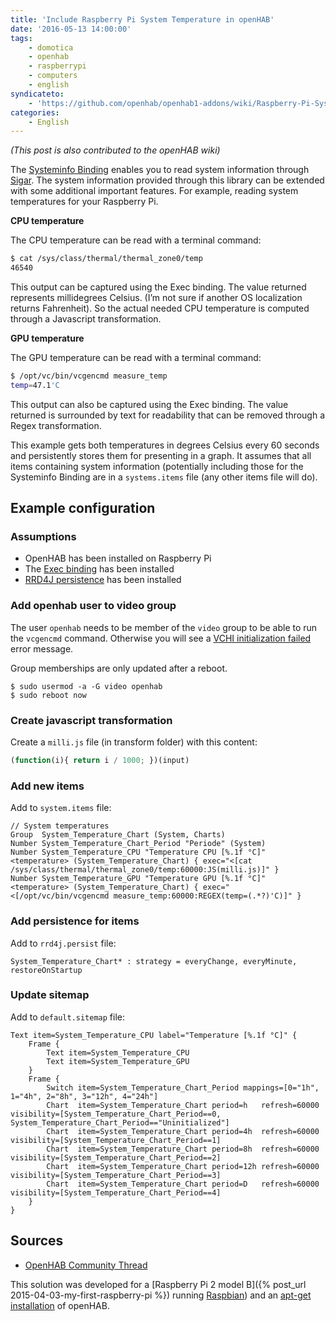 ```yaml
---
title: 'Include Raspberry Pi System Temperature in openHAB'
date: '2016-05-13 14:00:00'
tags:
    - domotica
    - openhab
    - raspberrypi
    - computers
    - english
syndicateto: 
    - 'https://github.com/openhab/openhab1-addons/wiki/Raspberry-Pi-System-Temperature'
categories:
    - English
---
```


*(This post is also contributed to the openHAB wiki)*

The [Systeminfo Binding](https://github.com/openhab/openhab/wiki/Systeminfo-Binding) enables you to read system information through [Sigar](http://sigar.hyperic.com/). The system information provided through this library can be extended with some additional important features. For example, reading system temperatures for your Raspberry Pi.

**CPU temperature**

The CPU temperature can be read with a terminal command:
 
 ```bash
$ cat /sys/class/thermal/thermal_zone0/temp
46540
```

This output can be captured using the Exec binding. The value returned represents millidegrees Celsius. (I’m not sure if another OS localization returns Fahrenheit). So the actual needed CPU temperature is computed through a Javascript transformation.

**GPU temperature**

The GPU temperature can be read with a terminal command:

 ```bash
$ /opt/vc/bin/vcgencmd measure_temp
temp=47.1'C
```

This output can also be captured using the Exec binding. The value returned is surrounded by text for readability that can be removed through a Regex transformation.

This example gets both temperatures in degrees Celsius every 60 seconds and persistently stores them for presenting in a graph. It assumes that all items containing system information (potentially including those for the Systeminfo Binding are in a `systems.items` file (any other items file will do).

## Example configuration

### Assumptions

- OpenHAB has been installed on Raspberry Pi
- The [Exec binding](https://github.com/openhab/openhab/wiki/Exec-Binding) has been installed
- [RRD4J persistence](https://github.com/openhab/openhab/wiki/RRD4J-persistence) has been installed

### Add openhab user to video group

The user `openhab` needs to be member of the `video` group to be able to run the `vcgencmd` command. Otherwise you will see a [VCHI initialization failed](http://raspberrypi.stackexchange.com/questions/7546/munin-node-plugins-vchi-initialization-failed) error message.

Group memberships are only updated after a reboot.

 
    $ sudo usermod -a -G video openhab
    $ sudo reboot now


### Create javascript transformation

Create a `milli.js` file (in transform folder) with this content:

 ```javascript
(function(i){ return i / 1000; })(input)
```

### Add new items

Add to `system.items` file:

 
    // System temperatures
    Group  System_Temperature_Chart (System, Charts)
    Number System_Temperature_Chart_Period "Periode" (System)
    Number System_Temperature_CPU "Temperature CPU [%.1f °C]" <temperature> (System_Temperature_Chart) { exec="<[cat /sys/class/thermal/thermal_zone0/temp:60000:JS(milli.js)]" }
    Number System_Temperature_GPU "Temperature GPU [%.1f °C]" <temperature> (System_Temperature_Chart) { exec="<[/opt/vc/bin/vcgencmd measure_temp:60000:REGEX(temp=(.*?)'C)]" }


### Add persistence for items

Add to `rrd4j.persist` file:

 
    System_Temperature_Chart* : strategy = everyChange, everyMinute, restoreOnStartup


### Update sitemap

Add to `default.sitemap` file:

 
    Text item=System_Temperature_CPU label="Temperature [%.1f °C]" {
        Frame {
            Text item=System_Temperature_CPU
            Text item=System_Temperature_GPU
        }
        Frame {
            Switch item=System_Temperature_Chart_Period mappings=[0="1h", 1="4h", 2="8h", 3="12h", 4="24h"]
            Chart  item=System_Temperature_Chart period=h   refresh=60000 visibility=[System_Temperature_Chart_Period==0, System_Temperature_Chart_Period=="Uninitialized"]
            Chart  item=System_Temperature_Chart period=4h  refresh=60000 visibility=[System_Temperature_Chart_Period==1]
            Chart  item=System_Temperature_Chart period=8h  refresh=60000 visibility=[System_Temperature_Chart_Period==2]
            Chart  item=System_Temperature_Chart period=12h refresh=60000 visibility=[System_Temperature_Chart_Period==3]
            Chart  item=System_Temperature_Chart period=D   refresh=60000 visibility=[System_Temperature_Chart_Period==4]
        }
    }


## Sources

- [OpenHAB Community Thread](https://community.openhab.org/t/4964)

This solution was developed for a [Raspberry Pi 2 model B]({% post\_url 2015-04-03-my-first-raspberry-pi %}) running [Raspbian](https://www.raspberrypi.org/downloads/raspbian/)) and an [apt-get installation](https://github.com/openhab/openhab/wiki/Linux-and-OS-X#apt-get) of openHAB.